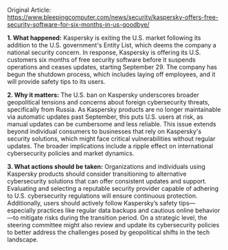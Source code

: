 Original Article: https://www.bleepingcomputer.com/news/security/kaspersky-offers-free-security-software-for-six-months-in-us-goodbye/

**1. What happened:**
Kaspersky is exiting the U.S. market following its addition to the U.S. government's Entity List, which deems the company a national security concern. In response, Kaspersky is offering its U.S. customers six months of free security software before it suspends operations and ceases updates, starting September 29. The company has begun the shutdown process, which includes laying off employees, and it will provide safety tips to its users.

**2. Why it matters:**
The U.S. ban on Kaspersky underscores broader geopolitical tensions and concerns about foreign cybersecurity threats, specifically from Russia. As Kaspersky products are no longer maintainable via automatic updates past September, this puts U.S. users at risk, as manual updates can be cumbersome and less reliable. This issue extends beyond individual consumers to businesses that rely on Kaspersky's security solutions, which might face critical vulnerabilities without regular updates. The broader implications include a ripple effect on international cybersecurity policies and market dynamics.

**3. What actions should be taken:**
Organizations and individuals using Kaspersky products should consider transitioning to alternative cybersecurity solutions that can offer consistent updates and support. Evaluating and selecting a reputable security provider capable of adhering to U.S. cybersecurity regulations will ensure continuous protection. Additionally, users should actively follow Kaspersky’s safety tips—especially practices like regular data backups and cautious online behavior—to mitigate risks during the transition period. On a strategic level, the steering committee might also review and update its cybersecurity policies to better address the challenges posed by geopolitical shifts in the tech landscape.
